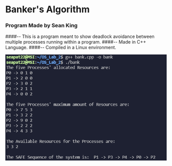 # Banker's Algorithm
### Program Made by Sean King

####-- This is a program meant to show deadlock avoidance between multiple
processes running within a program.
####-- Made in C++ Language.
####-- Compiled in a Linux environment.

![The Results from the Program:](https://github.com/SeaPat22/OS_Lab_2/blob/main/Banker's%20Algorithm%20Results.png)
